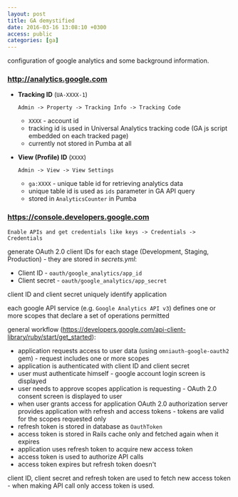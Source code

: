 ```yaml
---
layout: post
title: GA demystified
date: 2016-03-16 13:08:10 +0300
access: public
categories: [ga]
---
```


configuration of google analytics and some background information.

<!-- more -->

### <http://analytics.google.com>

- **Tracking ID** (`UA-XXXX-1`)

  `Admin -> Property -> Tracking Info -> Tracking Code`

  - `XXXX` - account id
  - tracking id is used in Universal Analytics tracking code
    (GA js script embedded on each tracked page)
  - currently not stored in Pumba at all

- **View (Profile) ID** (`XXXX`)

  `Admin -> View -> View Settings`

  - `ga:XXXX` - unique table id for retrieving analytics data
  - unique table id is used as `ids` parameter in GA API query
  - stored in `AnalyticsCounter` in Pumba 

### <https://console.developers.google.com>

`Enable APIs and get credentials like keys -> Credentials -> Credentials`

generate OAuth 2.0 client IDs for each stage (Development, Staging, Production) -
they are stored in _secrets.yml_:

- Client ID - `oauth/google_analytics/app_id`
- Client secret - `oauth/google_analytics/app_secret`

client ID and client secret uniquely identify application

each google API service (e.g. `Google Analytics API v3`)
defines one or more scopes that declare a set of operations permitted

general workflow
(<https://developers.google.com/api-client-library/ruby/start/get_started>):

- application requests access to user data (using `omniauth-google-oauth2` gem) -
  request includes one or more scopes
- application is authenticated with client ID and client secret
- user must authenticate himself - google account login screen is displayed
- user needs to approve scopes application is requesting -
  OAuth 2.0 consent screen is displayed to user
- when user grants access for application OAuth 2.0 authorization server
  provides application with refresh and access tokens -
  tokens are valid for the scopes requested only
- refresh token is stored in database as `OauthToken`
- access token is stored in Rails cache only and fetched again when it expires
- application uses refresh token to acquire new access token
- access token is used to authorize API calls
- access token expires but refresh token doesn't

client ID, client secret and refresh token are used to fetch new access token -
when making API call only access token is used.
